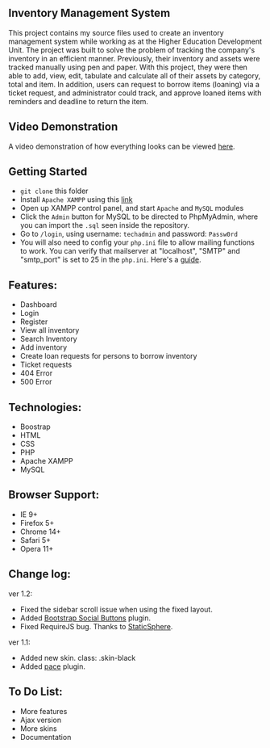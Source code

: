 Inventory Management System
------------------------
This project contains my source files used to create an inventory management system while working as at the Higher Education Development Unit. The project was built to solve the problem of tracking the company's inventory in an efficient manner. Previously, their inventory and assets were tracked manually using pen and paper. With this project, they were then able to add, view, edit, tabulate and calculate all of their assets by category, total and item. In addition, users can request to borrow items (loaning) via a ticket request, and administrator could track, and approve loaned items with reminders and deadline to return the item.

## Video Demonstration
A video demonstration of how everything looks can be viewed [here](https://drive.google.com/file/d/0B_E7tBZ1zioFV2VuWHRwZVBTZWs/view?usp=sharing&resourcekey=0-cm-MwExQgAntoNjIh6252Q).

## Getting Started
- `git clone` this folder
- Install `Apache XAMPP` using this [link](https://www.apachefriends.org/index.html)
- Open up XAMPP control panel, and start `Apache` and `MySQL` modules
- Click the `Admin` button for MySQL to be directed to PhpMyAdmin, where you can import the `.sql` seen inside the repository.
- Go to `/login`, using username: `techadmin` and password: `Passw0rd` 
- You will also need to config your `php.ini` file to allow mailing functions to work. You can verify that mailserver at "localhost", "SMTP" and "smtp_port" is set to 25 in the `php.ini`. Here's a [guide](https://www.quackit.com/php/tutorial/php_mail_configuration.cfm).

Features:
----------------
- Dashboard
- Login
- Register
- View all inventory
- Search Inventory
- Add inventory
- Create loan requests for persons to borrow inventory
- Ticket requests
- 404 Error
- 500 Error

Technologies:
-----------------
- Boostrap 
- HTML
- CSS
- PHP
- Apache XAMPP
- MySQL

Browser Support:
----------------
- IE 9+
- Firefox 5+
- Chrome 14+
- Safari 5+
- Opera 11+

Change log:
-----------
ver 1.2:
- Fixed the sidebar scroll issue when using the fixed layout.
- Added [Bootstrap Social Buttons](http://lipis.github.io/bootstrap-social/ "Bootstrap Social") plugin.
- Fixed RequireJS bug. Thanks to [StaticSphere](https://github.com/StaticSphere "github user"). 

ver 1.1:
- Added new skin. class: .skin-black
- Added [pace](http://github.hubspot.com/pace/docs/welcome/ "pace") plugin.

To Do List:
-----------
- More features
- Ajax version
- More skins
- Documentation

